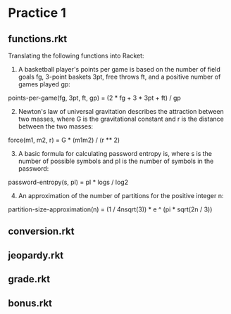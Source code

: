 # Practice 1

## functions.rkt

Translating the following functions into Racket:

1. A basketball player's points per game is based on the number of field goals fg, 3-point baskets 3pt, free throws ft, and a positive   number of games played gp:

points-per-game(fg, 3pt, ft, gp) = (2 * fg + 3 * 3pt + ft) / gp

2. Newton's law of universal gravitation describes the attraction between two masses, where G is the gravitational constant and r is the distance between the two masses:

force(m1, m2, r) = G * (m1m2) / (r ** 2)

3. A basic formula for calculating password entropy is, where s is the number of possible symbols and pl is the number of symbols in the password:

password-entropy(s, pl) = pl * logs / log2

4. An approximation of the number of partitions for the positive integer n:

partition-size-approximation(n) = (1 / 4nsqrt(3)) * e ^ (pi * sqrt(2n / 3))

## conversion.rkt

## jeopardy.rkt

## grade.rkt

## bonus.rkt
